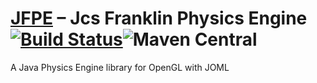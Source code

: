 # [JFPE](https://jcs-ci.github.io/JFPE/) – Jcs Franklin Physics Engine [![Build Status](https://travis-ci.org/JCS-CI/JFPE.svg?branch=master)](https://travis-ci.org/JCS-CI/JFPE)![Maven Central](https://img.shields.io/badge/version-loading-red.svg)
A Java Physics Engine library for OpenGL with JOML
